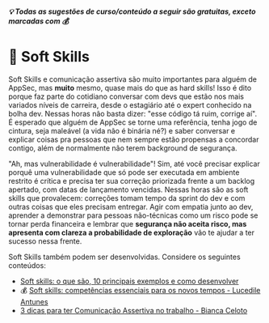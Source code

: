 
##### 💡 Todas as sugestões de curso/conteúdo a seguir são gratuitas, exceto marcadas com 💰

# 🔗 Soft Skills
Soft Skills e comunicação assertiva são muito importantes para alguém de AppSec, mas **muito** mesmo, quase mais do que as hard skills! Isso é dito porque faz parte do cotidiano conversar com devs que estão nos mais variados níveis de carreira, desde o estagiário até o expert conhecido na bolha dev. Nessas horas não basta dizer: "esse código tá ruim, corrige aí". É esperado que alguém de AppSec se torne uma referência, tenha jogo de cintura, seja maleável (a vida não é binária né?) e saber conversar e explicar coisas pra pessoas que nem sempre estão propensas a concordar contigo, além de normalmente não terem background de segurança.

"Ah, mas vulnerabilidade é vulnerabilidade"! Sim, até você precisar explicar porquê uma vulnerabilidade que só pode ser executada em ambiente restrito é crítica e precisa ter sua correção priorizada frente a um backlog apertado, com datas de lançamento vencidas. Nessas horas são as soft skills que provalecem: correções tomam tempo da sprint do dev e com outras coisas que eles precisam entregar. Agir com empatia junto ao dev, aprender a demonstrar para pessoas não-técnicas como um risco pode se tornar perda financeira e lembrar que **segurança não aceita risco, mas apresenta com clareza a probabilidade de exploração** vão te ajudar a ter sucesso nessa frente.

Soft Skills também podem ser desenvolvidas. Considere os seguintes conteúdos:
- [Soft skills: o que são, 10 principais exemplos e como desenvolver](https://www.gupy.io/blog/soft-skills)
- 💰 [Soft skills: competências essenciais para os novos tempos - Lucedile Antunes ](https://www.amazon.com.br/Soft-skills-compet%C3%AAncias-essenciais-tempos-ebook/dp/B08KWDD7N7)
- [3 dicas para ter Comunicação Assertiva no trabalho - Bianca Celoto](https://www.youtube.com/watch?v=rqE_mxXlZik)
